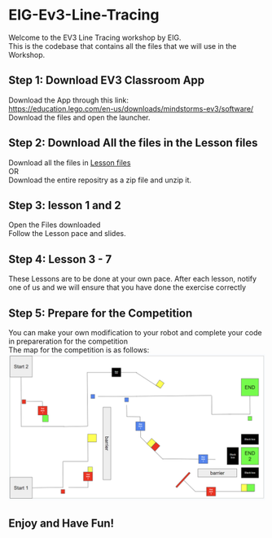 # EIG-Ev3-Line-Tracing
Welcome to the EV3 Line Tracing workshop by EIG.  
This is the codebase that contains all the files that we will use in the Workshop.  
## Step 1: Download EV3 Classroom App
Download the App through this link:  
https://education.lego.com/en-us/downloads/mindstorms-ev3/software/  
Download the files and open the launcher.
## Step 2: Download All the files in the Lesson files
Download all the files in [Lesson files](./Lesson%20Files/)  
OR  
Download the entire repositry as a zip file and unzip it.
## Step 3: lesson 1 and 2
Open the Files downloaded  
Follow the Lesson pace and slides.
## Step 4: Lesson 3 - 7  
These Lessons are to be done at your own pace.
After each lesson, notify one of us and we will ensure that you have done the exercise correctly
## Step 5: Prepare for the Competition
You can make your own modification to your robot and complete your code in prepareration for the competition  
The map for the competition is as follows:  
![Map for EV3 Line Tracing Competition](./Map.png/)
## Enjoy and Have Fun!
